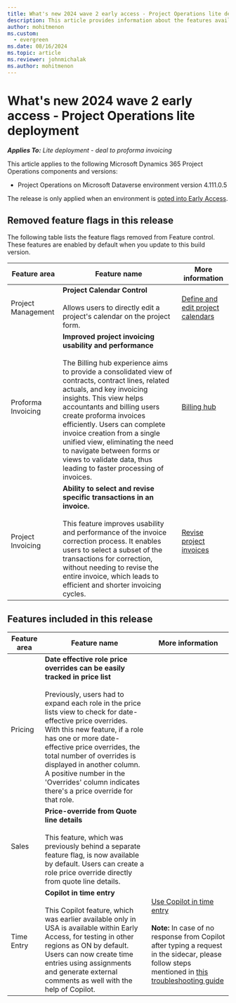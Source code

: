 ```yaml
---
title: What's new 2024 wave 2 early access - Project Operations lite deployment
description: This article provides information about the features available in the 2024 Wave 2 early access release of Project Operations lite deployment.
author: mohitmenon
ms.custom:
  - evergreen
ms.date: 08/16/2024
ms.topic: article
ms.reviewer: johnmichalak
ms.author: mohitmenon
---
```


# What's new 2024 wave 2 early access - Project Operations lite deployment

_**Applies To:** Lite deployment - deal to proforma invoicing_

This article applies to the following Microsoft Dynamics 365 Project Operations components and versions:

- Project Operations on Microsoft Dataverse environment version 4.111.0.5

The release is only applied when an environment is [opted into Early Access](/power-platform/admin/opt-in-early-access-updates#how-to-enable-early-access-updates).

## Removed feature flags in this release

The following table lists the feature flags removed from Feature control. These features are enabled by default when you update to this build version.

| **Feature area** | **Feature name** | **More information** |
| --- | --- | --- |
| Project Management |**Project Calendar Control** <br><br> Allows users to directly edit a project's calendar on the project form. | [Define and edit project calendars](../../project-management/define-project-calendars.md)|
| Proforma Invoicing |**Improved project invoicing usability and performance** <br><br> The Billing hub experience aims to provide a consolidated view of contracts, contract lines, related actuals, and key invoicing insights. This view helps accountants and billing users create proforma invoices efficiently. Users can complete invoice creation from a single unified view, eliminating the need to navigate between forms or views to validate data, thus leading to faster processing of invoices.| [Billing hub](../../proforma-invoicing/billing-hub.md) |
| Project Invoicing |**Ability to select and revise specific transactions in an invoice.** <br><br> This feature improves usability and performance of the invoice correction process. It enables users to select a subset of the transactions for correction, without needing to revise the entire invoice, which leads to efficient and shorter invoicing cycles.| [Revise project invoices](../../proforma-invoicing/revise-project-invoices.md) |

## Features included in this release

| **Feature area** | **Feature name** | **More information** |
| --- | --- | --- |
| Pricing |**Date effective role price overrides can be easily tracked in price list** <br><br> Previously, users had to expand each role in the price lists view to check for date-effective price overrides. With this new feature, if a role has one or more date-effective price overrides, the total number of overrides is displayed in another column. A positive number in the 'Overrides' column indicates there's a price override for that role.|  |
| Sales |**Price-override from Quote line details** <br><br> This feature, which was previously behind a separate feature flag, is now available by default. Users can create a role price override directly from quote line details. | |
| Time Entry | **Copilot in time entry** <br><br> This Copilot feature, which was earlier available only in USA is available within Early Access, for testing in other regions as ON by default. Users can now create time entries using assignments and generate external comments as well with the help of Copilot. | [Use Copilot in time entry](../../time/copilot-in-time-entry.md)<br><br> **Note:** In case of no response from Copilot after typing a request in the sidecar, please follow steps mentioned in [this troubleshooting guide](https://eng.ms/docs/cloud-ai-platform/business-and-industry-copilot/bic-bis-ai-erp-smb/aierp-finance/d365-finance-application-core-services/dynamics-365-ai-erp/engineeringguide/development/copilot/manualprovisionofpva) |
